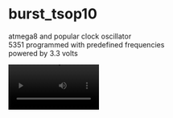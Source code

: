 # burst_tsop10

atmega8 and popular clock oscillator<br>
5351 programmed with predefined frequencies<br>
powered by 3.3 volts<br>

<video src='video.mp4' width=180/>
